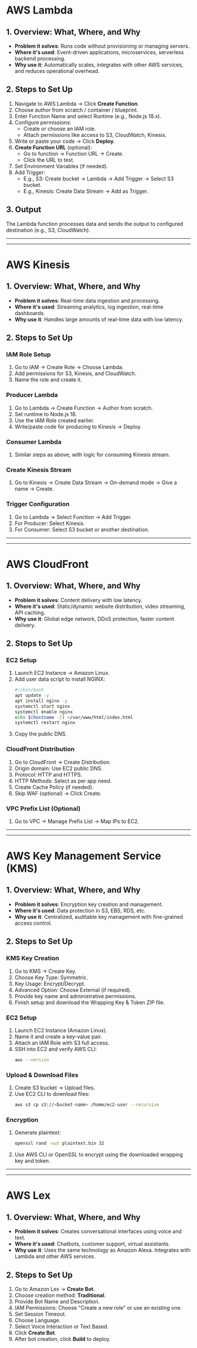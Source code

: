 # AWS Lambda

## 1. Overview: What, Where, and Why

- **Problem it solves**: Runs code without provisioning or managing servers.
- **Where it's used**: Event-driven applications, microservices, serverless backend processing.
- **Why use it**: Automatically scales, integrates with other AWS services, and reduces operational overhead.

## 2. Steps to Set Up

1. Navigate to AWS Lambda → Click **Create Function**.
2. Choose author from scratch / container / blueprint.
3. Enter Function Name and select Runtime (e.g., Node.js 18.x).
4. Configure permissions:
   - Create or choose an IAM role.
   - Attach permissions like access to S3, CloudWatch, Kinesis.
5. Write or paste your code → Click **Deploy**.
6. **Create Function URL** (optional):
   - Go to function → Function URL → Create.
   - Click the URL to test.
7. Set Environment Variables (if needed).
8. Add Trigger:
   - E.g., S3: Create bucket → Lambda → Add Trigger → Select S3 bucket.
   - E.g., Kinesis: Create Data Stream → Add as Trigger.

## 3. Output
The Lambda function processes data and sends the output to configured destination (e.g., S3, CloudWatch).

---
***


# AWS Kinesis

## 1. Overview: What, Where, and Why

- **Problem it solves**: Real-time data ingestion and processing.
- **Where it's used**: Streaming analytics, log ingestion, real-time dashboards.
- **Why use it**: Handles large amounts of real-time data with low latency.

## 2. Steps to Set Up

### IAM Role Setup
1. Go to IAM → Create Role → Choose Lambda.
2. Add permissions for S3, Kinesis, and CloudWatch.
3. Name the role and create it.

### Producer Lambda
1. Go to Lambda → Create Function → Author from scratch.
2. Set runtime to Node.js 18.
3. Use the IAM Role created earlier.
4. Write/paste code for producing to Kinesis → Deploy.

### Consumer Lambda
1. Similar steps as above, with logic for consuming Kinesis stream.

### Create Kinesis Stream
1. Go to Kinesis → Create Data Stream → On-demand mode → Give a name → Create.

### Trigger Configuration
1. Go to Lambda → Select Function → Add Trigger.
2. For Producer: Select Kinesis.
3. For Consumer: Select S3 bucket or another destination.

---
***

# AWS CloudFront

## 1. Overview: What, Where, and Why

- **Problem it solves**: Content delivery with low latency.
- **Where it's used**: Static/dynamic website distribution, video streaming, API caching.
- **Why use it**: Global edge network, DDoS protection, faster content delivery.

## 2. Steps to Set Up

### EC2 Setup
1. Launch EC2 Instance → Amazon Linux.
2. Add user data script to install NGINX:
   ```bash
   #!/bin/bash
   apt update -y
   apt install nginx -y
   systemctl start nginx
   systemctl enable nginx
   echo $(hostname -I) >/var/www/html/index.html
   systemctl restart nginx
   ```
3. Copy the public DNS.

### CloudFront Distribution
1. Go to CloudFront → Create Distribution.
2. Origin domain: Use EC2 public DNS.
3. Protocol: HTTP and HTTPS.
4. HTTP Methods: Select as per app need.
5. Create Cache Policy (if needed).
6. Skip WAF (optional) → Click Create.

### VPC Prefix List (Optional)
1. Go to VPC → Manage Prefix List → Map IPs to EC2.

---
***

# AWS Key Management Service (KMS)

## 1. Overview: What, Where, and Why

- **Problem it solves**: Encryption key creation and management.
- **Where it's used**: Data protection in S3, EBS, RDS, etc.
- **Why use it**: Centralized, auditable key management with fine-grained access control.

## 2. Steps to Set Up

### KMS Key Creation
1. Go to KMS → Create Key.
2. Choose Key Type: Symmetric.
3. Key Usage: Encrypt/Decrypt.
4. Advanced Option: Choose External (if required).
5. Provide key name and administrative permissions.
6. Finish setup and download the Wrapping Key & Token ZIP file.

### EC2 Setup
1. Launch EC2 Instance (Amazon Linux).
2. Name it and create a key-value pair.
3. Attach an IAM Role with S3 full access.
4. SSH into EC2 and verify AWS CLI:
   ```bash
   aws --version
   ```

### Upload & Download Files
1. Create S3 bucket → Upload files.
2. Use EC2 CLI to download files:
   ```bash
   aws s3 cp s3://<bucket-name> /home/ec2-user --recursive
   ```

### Encryption
1. Generate plaintext:
   ```bash
   openssl rand -out plaintext.bin 32
   ```
2. Use AWS CLI or OpenSSL to encrypt using the downloaded wrapping key and token.

---
***

# AWS Lex

## 1. Overview: What, Where, and Why

- **Problem it solves**: Creates conversational interfaces using voice and text.
- **Where it's used**: Chatbots, customer support, virtual assistants.
- **Why use it**: Uses the same technology as Amazon Alexa. Integrates with Lambda and other AWS services.

## 2. Steps to Set Up

1. Go to Amazon Lex → **Create Bot**.
2. Choose creation method: **Traditional**.
3. Provide Bot Name and Description.
4. IAM Permissions: Choose "Create a new role" or use an existing one.
5. Set Session Timeout.
6. Choose Language.
7. Select Voice Interaction or Text Based.
8. Click **Create Bot**.
9. After bot creation, click **Build** to deploy.
